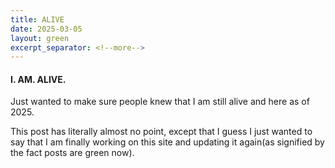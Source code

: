 ```yaml
---
title: ALIVE
date: 2025-03-05
layout: green
excerpt_separator: <!--more-->
---
```


#### I. AM. ALIVE.

Just wanted to make sure people knew that I am still alive and here as of 2025.

<!--more-->

This post has literally almost no point, except that I guess I just wanted to say that I am finally working on this site and updating it again(as signified by the fact posts are green now).
